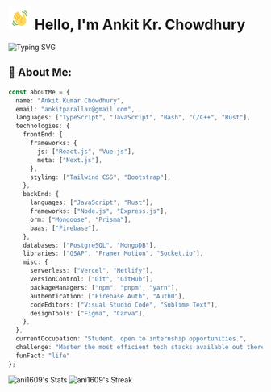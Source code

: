 # <img src="assets/wave.gif" alt="Hi" height="45" width="45"/> Hello, I'm Ankit Kr. Chowdhury

![Typing SVG](https://readme-typing-svg.herokuapp.com?font=Fira+Code&pause=1000&random=false&width=435&lines=Software+Developer;Open-Source+Contributor;B.Tech+Computer+Science+Student;3%2B+Years+of+Coding+Experience)

## 💫 About Me:

```typescript
const aboutMe = {
  name: "Ankit Kumar Chowdhury",
  email: "ankitparallax@gmail.com",
  languages: ["TypeScript", "JavaScript", "Bash", "C/C++", "Rust"],
  technologies: {
    frontEnd: {
      frameworks: {
        js: ["React.js", "Vue.js"],
        meta: ["Next.js"],
      },
      styling: ["Tailwind CSS", "Bootstrap"],
    },
    backEnd: {
      languages: ["JavaScript", "Rust"],
      frameworks: ["Node.js", "Express.js"],
      orm: ["Mongoose", "Prisma"],
      baas: ["Firebase"],
    },
    databases: ["PostgreSQL", "MongoDB"],
    libraries: ["GSAP", "Framer Motion", "Socket.io"],
    misc: {
      serverless: ["Vercel", "Netlify"],
      versionControl: ["Git", "GitHub"],
      packageManagers: ["npm", "pnpm", "yarn"],
      authentication: ["Firebase Auth", "Auth0"],
      codeEditors: ["Visual Studio Code", "Sublime Text"],
      designTools: ["Figma", "Canva"],
    },
  },
  currentOccupation: "Student, open to internship opportunities.",
  challenge: "Master the most efficient tech stacks available out there.",
  funFact: "life"
};
```

![ani1609's Stats](https://github-readme-stats.vercel.app/api?username=ani1609&theme=algolia&show_icons=true&hide_border=true&count_private=true) ![ani1609's Streak](https://github-readme-streak-stats.herokuapp.com/?user=ani1609&theme=algolia&hide_border=true)
